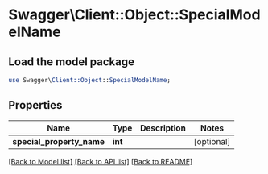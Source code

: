 # Swagger\Client::Object::SpecialModelName

## Load the model package
```perl
use Swagger\Client::Object::SpecialModelName;
```

## Properties
Name | Type | Description | Notes
------------ | ------------- | ------------- | -------------
**special_property_name** | **int** |  | [optional] 

[[Back to Model list]](../README.md#documentation-for-models) [[Back to API list]](../README.md#documentation-for-api-endpoints) [[Back to README]](../README.md)



